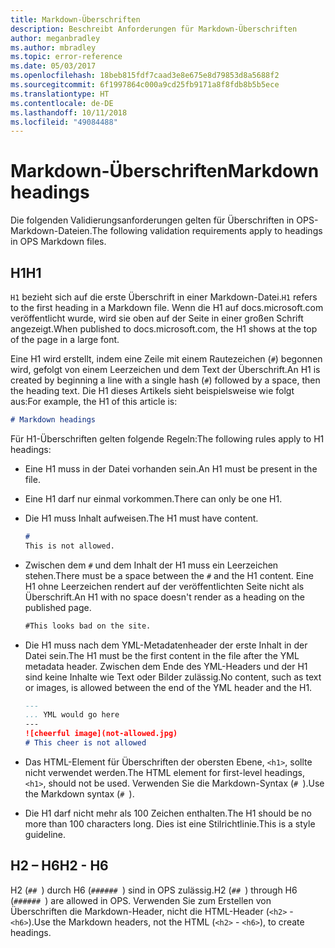 ```yaml
---
title: Markdown-Überschriften
description: Beschreibt Anforderungen für Markdown-Überschriften
author: meganbradley
ms.author: mbradley
ms.topic: error-reference
ms.date: 05/03/2017
ms.openlocfilehash: 18beb815fdf7caad3e8e675e8d79853d8a5688f2
ms.sourcegitcommit: 6f1997864c000a9cd25fb9171a8f8fdb8b5b5ece
ms.translationtype: HT
ms.contentlocale: de-DE
ms.lasthandoff: 10/11/2018
ms.locfileid: "49084488"
---
```

# <a name="markdown-headings"></a><span data-ttu-id="d6e07-103">Markdown-Überschriften</span><span class="sxs-lookup"><span data-stu-id="d6e07-103">Markdown headings</span></span>

<span data-ttu-id="d6e07-104">Die folgenden Validierungsanforderungen gelten für Überschriften in OPS-Markdown-Dateien.</span><span class="sxs-lookup"><span data-stu-id="d6e07-104">The following validation requirements apply to headings in OPS Markdown files.</span></span>

## <a name="h1"></a><span data-ttu-id="d6e07-105">H1</span><span class="sxs-lookup"><span data-stu-id="d6e07-105">H1</span></span>

<span data-ttu-id="d6e07-106">`H1` bezieht sich auf die erste Überschrift in einer Markdown-Datei.</span><span class="sxs-lookup"><span data-stu-id="d6e07-106">`H1` refers to the first heading in a Markdown file.</span></span> <span data-ttu-id="d6e07-107">Wenn die H1 auf docs.microsoft.com veröffentlicht wurde, wird sie oben auf der Seite in einer großen Schrift angezeigt.</span><span class="sxs-lookup"><span data-stu-id="d6e07-107">When published to docs.microsoft.com, the H1 shows at the top of the page in a large font.</span></span>

<span data-ttu-id="d6e07-108">Eine H1 wird erstellt, indem eine Zeile mit einem Rautezeichen (`#`) begonnen wird, gefolgt von einem Leerzeichen und dem Text der Überschrift.</span><span class="sxs-lookup"><span data-stu-id="d6e07-108">An H1 is created by beginning a line with a single hash (`#`) followed by a space, then the heading text.</span></span> <span data-ttu-id="d6e07-109">Die H1 dieses Artikels sieht beispielsweise wie folgt aus:</span><span class="sxs-lookup"><span data-stu-id="d6e07-109">For example, the H1 of this article is:</span></span>

```md
# Markdown headings
```

<span data-ttu-id="d6e07-110">Für H1-Überschriften gelten folgende Regeln:</span><span class="sxs-lookup"><span data-stu-id="d6e07-110">The following rules apply to H1 headings:</span></span>

- <span data-ttu-id="d6e07-111">Eine H1 muss in der Datei vorhanden sein.</span><span class="sxs-lookup"><span data-stu-id="d6e07-111">An H1 must be present in the file.</span></span>
- <span data-ttu-id="d6e07-112">Eine H1 darf nur einmal vorkommen.</span><span class="sxs-lookup"><span data-stu-id="d6e07-112">There can only be one H1.</span></span>
- <span data-ttu-id="d6e07-113">Die H1 muss Inhalt aufweisen.</span><span class="sxs-lookup"><span data-stu-id="d6e07-113">The H1 must have content.</span></span>

  ```markdown
  # 
  This is not allowed.
  ```
- <span data-ttu-id="d6e07-114">Zwischen dem `#` und dem Inhalt der H1 muss ein Leerzeichen stehen.</span><span class="sxs-lookup"><span data-stu-id="d6e07-114">There must be a space between the `#` and the H1 content.</span></span> <span data-ttu-id="d6e07-115">Eine H1 ohne Leerzeichen rendert auf der veröffentlichten Seite nicht als Überschrift.</span><span class="sxs-lookup"><span data-stu-id="d6e07-115">An H1 with no space doesn't render as a heading on the published page.</span></span>

  ```markdown
  #This looks bad on the site.
  ```
- <span data-ttu-id="d6e07-116">Die H1 muss nach dem YML-Metadatenheader der erste Inhalt in der Datei sein.</span><span class="sxs-lookup"><span data-stu-id="d6e07-116">The H1 must be the first content in the file after the YML metadata header.</span></span> <span data-ttu-id="d6e07-117">Zwischen dem Ende des YML-Headers und der H1 sind keine Inhalte wie Text oder Bilder zulässig.</span><span class="sxs-lookup"><span data-stu-id="d6e07-117">No content, such as text or images, is allowed between the end of the YML header and the H1.</span></span>

  ```markdown
  ---
  ... YML would go here
  ---
  ![cheerful image](not-allowed.jpg)
  # This cheer is not allowed
  ```
- <span data-ttu-id="d6e07-118">Das HTML-Element für Überschriften der obersten Ebene, `<h1>`, sollte nicht verwendet werden.</span><span class="sxs-lookup"><span data-stu-id="d6e07-118">The HTML element for first-level headings, `<h1>`, should not be used.</span></span> <span data-ttu-id="d6e07-119">Verwenden Sie die Markdown-Syntax (`# `).</span><span class="sxs-lookup"><span data-stu-id="d6e07-119">Use the Markdown syntax (`# `).</span></span>
- <span data-ttu-id="d6e07-120">Die H1 darf nicht mehr als 100 Zeichen enthalten.</span><span class="sxs-lookup"><span data-stu-id="d6e07-120">The H1 should be no more than 100 characters long.</span></span> <span data-ttu-id="d6e07-121">Dies ist eine Stilrichtlinie.</span><span class="sxs-lookup"><span data-stu-id="d6e07-121">This is a style guideline.</span></span>

## <a name="h2---h6"></a><span data-ttu-id="d6e07-122">H2 – H6</span><span class="sxs-lookup"><span data-stu-id="d6e07-122">H2 - H6</span></span>

<span data-ttu-id="d6e07-123">H2 (`## `) durch H6 (`###### `) sind in OPS zulässig.</span><span class="sxs-lookup"><span data-stu-id="d6e07-123">H2 (`## `) through H6 (`###### `) are allowed in OPS.</span></span> <span data-ttu-id="d6e07-124">Verwenden Sie zum Erstellen von Überschriften die Markdown-Header, nicht die HTML-Header (`<h2>` - `<h6>`).</span><span class="sxs-lookup"><span data-stu-id="d6e07-124">Use the Markdown headers, not the HTML (`<h2>` - `<h6>`), to create headings.</span></span>
